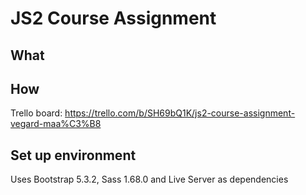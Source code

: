 # JS2 Course Assignment

## What

## How
Trello board:
https://trello.com/b/SH69bQ1K/js2-course-assignment-vegard-maa%C3%B8 

## Set up environment
Uses Bootstrap 5.3.2, Sass 1.68.0 and Live Server as dependencies